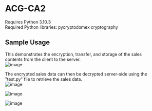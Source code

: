 # ACG-CA2

  

Requires Python 3.10.3  
Required Python libraries: pycryptodomex cryptography  

## Sample Usage  
This demonstrates the encryption, transfer, and storage of the sales contents from the client to the server.  
![image](https://github.com/b00tl04d/ACG-CA2/assets/108401257/112f909b-4600-4c45-b698-3c09d758ed2a)  

The encrypted sales data can then be decrypted server-side using the "test.py" file to retrieve the sales data.  
![image](https://github.com/b00tl04d/ACG-CA2/assets/108401257/ac6a39d9-3641-4e8f-b955-7732cb4442f3)  

![image](https://github.com/b00tl04d/ACG-CA2/assets/108401257/d49f5cad-ad99-40ba-877e-0dc4c9cf4092)  

![image](https://github.com/b00tl04d/ACG-CA2/assets/108401257/82cb4543-9575-4283-83ce-c67a9989db38)
